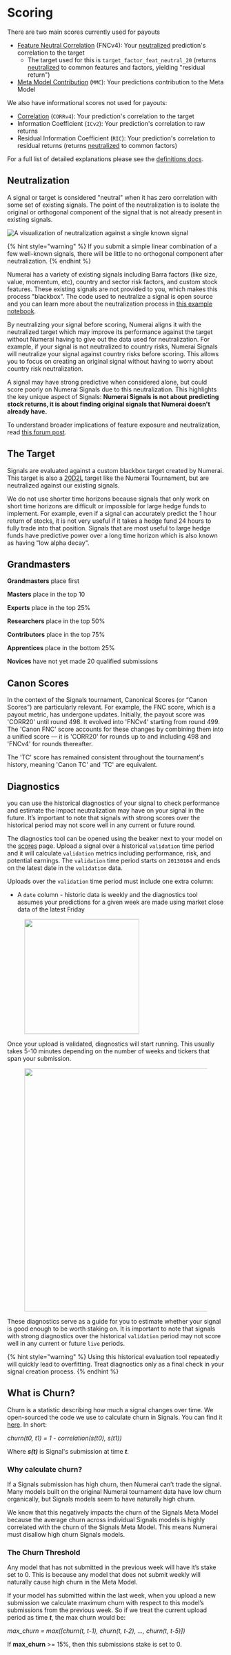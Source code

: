 # Scoring

There are two main scores currently used for payouts

* [Feature Neutral Correlation](../../numerai-tournament/scoring/feature-neutral-correlation.md) (FNCv4): Your [neutralized](./#neutralization) prediction's correlation to the target
  * The target used for this is `target_factor_feat_neutral_20` (returns [neutralized](./#neutralization) to common features and factors, yielding "residual return")
* &#x20;[Meta Model Contribution](../../numerai-tournament/scoring/meta-model-contribution-mmc.md) (`MMC`): Your predictions contribution to the Meta Model

We also have informational scores not used for payouts:

* [Correlation](https://docs.numer.ai/tournament/correlation-corr) (`CORRv4`): Your prediction's correlation to the target
* Information Coefficient (`ICv2`): Your prediction's correlation to raw returns
* Residual Information Coefficient (`RIC`): Your prediction's correlation to residual returns (returns [neutralized](./#neutralization) to common factors)

For a full list of detailed explanations please see the [definitions docs](definitions.md).

## Neutralization

A signal or target is considered "neutral" when it has zero correlation with some set of existing signals. The point of the neutralization is to isolate the original or orthogonal component of the signal that is not already present in existing signals.

![A visualization of neutralization against a single known signal](<../../.gitbook/assets/image (53) (1).png>)

{% hint style="warning" %}
If you submit a simple linear combination of a few well-known signals, there will be little to no orthogonal component after neutralization.
{% endhint %}

Numerai has a variety of existing signals including Barra factors (like size, value, momentum, etc), country and sector risk factors, and custom stock features. These existing signals are not provided to you, which makes this process "blackbox". The code used to neutralize a signal is open source and you can learn more about the neutralization process in [this example notebook](https://numer.ai/tutorial/feature-neutralization).

By neutralizing your signal before scoring, Numerai aligns it with the neutralized target which may improve its performance against the target without Numerai having to give out the data used for neutralization. For example, if your signal is not neutralized to country risks, Numerai Signals will neutralize your signal against country risks before scoring. This allows you to focus on creating an original signal without having to worry about country risk neutralization.

A signal may have strong predictive when considered alone, but could score poorly on Numerai Signals due to this neutralization. This highlights the key unique aspect of Signals: **Numerai Signals is not about predicting stock returns, it is about finding original signals that Numerai doesn't already have.**

To understand broader implications of feature exposure and neutralization, read [this forum post](https://forum.numer.ai/t/model-diagnostics-feature-exposure/899).

## The Target

Signals are evaluated against a custom blackbox target created by Numerai. This target is also a [20D2L](../../numerai-tournament/scoring/#live-scoring) target like the Numerai Tournament, but are neutralized against our existing signals.

We do not use shorter time horizons because signals that only work on short time horizons are difficult or impossible for large hedge funds to implement. For example, even if a signal can accurately predict the 1 hour return of stocks, it is not very useful if it takes a hedge fund 24 hours to fully trade into that position. Signals that are most useful to large hedge funds have predictive power over a long time horizon which is also known as having "low alpha decay".

## Grandmasters

**Grandmasters** place first

**Masters** place in the top 10

**Experts** place in the top 25%

**Researchers** place in the top 50%

**Contributors** place in the top 75%

**Apprentices** place in the bottom 25%

**Novices** have not yet made 20 qualified submissions

## Canon Scores

In the context of the Signals tournament, Canonical Scores (or “Canon Scores”) are particularly relevant. For example, the FNC score, which is a payout metric, has undergone updates. Initially, the payout score was 'CORR20' until round 498. It evolved into 'FNCv4' starting from round 499. The 'Canon FNC' score accounts for these changes by combining them into a unified score — it is 'CORR20' for rounds up to and including 498 and 'FNCv4' for rounds thereafter.

The 'TC' score has remained consistent throughout the tournament's history, meaning 'Canon TC' and 'TC' are equivalent.

## Diagnostics

you can use the historical diagnostics of your signal to check performance and estimate the impact neutralization may have on your signal in the future. It’s important to note that signals with strong scores over the historical period may not score well in any current or future round.

The diagnostics tool can be opened using the beaker next to your model on the [scores](https://signals.numer.ai/scores) page. Upload a signal over a historical `validation` time period and it will calculate `validation` metrics including performance, risk, and potential earnings. The `validation` time period starts on `20130104` and ends on the latest date in the `validation` data.

Uploads over the `validation` time period must include one extra column:

* A `date` column - historic data is weekly and the diagnostics tool assumes your predictions for a given week are made using market close data of the latest Friday

<figure><img src="../../.gitbook/assets/signals_validation_example_preds.png" alt="" width="266"><figcaption></figcaption></figure>

Once your upload is validated, diagnostics will start running. This usually takes 5-10 minutes depending on the number of weeks and tickers that span your submission.

<figure><img src="../../.gitbook/assets/Screenshot 2023-08-18 at 1.53.00 PM.png" alt="" width="563"><figcaption></figcaption></figure>

These diagnostics serve as a guide for you to estimate whether your signal is good enough to be worth staking on. It is important to note that signals with strong diagnostics over the historical `validation` period may not score well in any current or future `live` periods.

{% hint style="warning" %}
Using this historical evaluation tool repeatedly will quickly lead to overfitting. Treat diagnostics only as a final check in your signal creation process.
{% endhint %}

## What is Churn?

Churn is a statistic describing how much a signal changes over time. We open-sourced the code we use to calculate churn in Signals. You can find it [here](https://github.com/numerai/numerai-tools/commit/f58990854c81eb870cf9a252f1d72aace1a34857#diff-8ff14dc2bf7de3c1800d64eec9d066618b1ab49243bfc99f1bd8c7f3fe307d56R12-R43). In short:

_churn(t0, t1) = 1 - correlation(s(t0), s(t1))_

Where _**s(t)**_ is Signal's submission at time _**t**_.

### Why calculate churn?

If a Signals submission has high churn, then Numerai can’t trade the signal. Many models built on the original Numerai tournament data have low churn organically, but Signals models seem to have naturally high churn.

We know that this negatively impacts the churn of the Signals Meta Model because the average churn across individual Signals models is highly correlated with the churn of the Signals Meta Model. This means Numerai must disallow high churn Signals models.

### The Churn Threshold

Any model that has not submitted in the previous week will have it’s stake set to 0. This is because any model that does not submit weekly will naturally cause high churn in the Meta Model.

If your model has submitted within the last week, when you upload a new submission we calculate maximum churn with respect to this model’s submissions from the previous week. So if we treat the current upload period as time _**t**_, the max churn would be:

_max\_churn = max(\[churn(t, t-1), churn(t, t-2), ..., churn(t, t-5)])_

If **max\_churn** >= 15%, then this submissions stake is set to 0.
